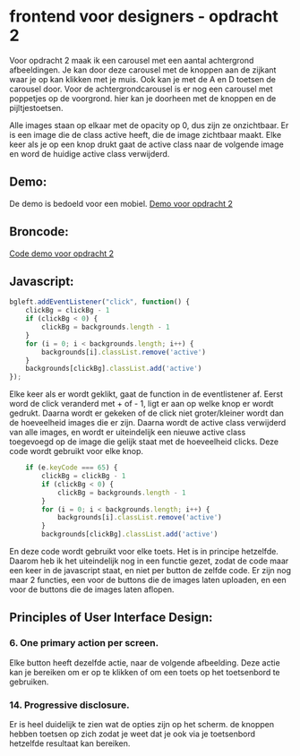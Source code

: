 # frontend voor designers - opdracht 2
Voor opdracht 2 maak ik een carousel met een aantal achtergrond afbeeldingen. Je kan door deze carousel met de knoppen aan de zijkant waar je op kan klikken met je muis. Ook kan je met de A en D toetsen de carousel door.
Voor de achtergrondcarousel is er nog een carousel met poppetjes op de voorgrond. hier kan je doorheen met de knoppen en de pijltjestoetsen.

Alle images staan op elkaar met de opacity op 0, dus zijn ze onzichtbaar. Er is een image die de class active heeft, die de image zichtbaar maakt. Elke keer als je op een knop drukt gaat de active class naar de volgende image en word de huidige active class verwijderd. 
## Demo:
De demo is bedoeld voor een mobiel.
[Demo voor opdracht 2](https://simonderooij.github.io/frontendvoordesigners/opdracht2/V6)
## Broncode:

[Code demo voor opdracht 2](https://github.com/Simonderooij/frontendvoordesigners/tree/master/opdracht2/V6)

## Javascript:

```javascript
bgleft.addEventListener("click", function() {
    clickBg = clickBg - 1 
    if (clickBg < 0) {
        clickBg = backgrounds.length - 1
    }
    for (i = 0; i < backgrounds.length; i++) {
        backgrounds[i].classList.remove('active')
    }
    backgrounds[clickBg].classList.add('active')
});

```
Elke keer als er wordt geklikt, gaat de function in de eventlistener af. Eerst word de click veranderd met + of - 1, ligt er aan op welke knop er wordt gedrukt. Daarna wordt er gekeken of de click niet groter/kleiner wordt dan de hoeveelheid images die er zijn. Daarna wordt de active class verwijderd van alle images, en wordt er uiteindelijk een nieuwe active class toegevoegd op de image die gelijk staat met de hoeveelheid clicks. Deze code wordt gebruikt voor elke knop.
```javascript
    if (e.keyCode === 65) {
        clickBg = clickBg - 1 
        if (clickBg < 0) {
            clickBg = backgrounds.length - 1
        }
        for (i = 0; i < backgrounds.length; i++) {
            backgrounds[i].classList.remove('active')
        }
        backgrounds[clickBg].classList.add('active')
```
En deze code wordt gebruikt voor elke toets. Het is in principe hetzelfde.
Daarom heb ik het uiteindelijk nog in een functie gezet, zodat de code maar een keer in de javascript staat, en niet per button de zelfde code. Er zijn nog maar 2 functies, een voor de buttons die de images laten uploaden, en een voor de buttons die de images laten aflopen.

## Principles of User Interface Design:

### 6. One primary action per screen.
Elke button heeft dezelfde actie, naar de volgende afbeelding. Deze actie kan je bereiken om er op te klikken of om een toets op het toetsenbord te gebruiken.
### 14. Progressive disclosure.
Er is heel duidelijk te zien wat de opties zijn op het scherm. de knoppen hebben toetsen op zich zodat je weet dat je ook via je toetsenbord hetzelfde resultaat kan bereiken.

